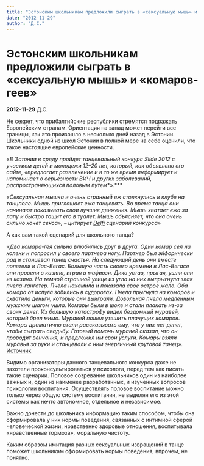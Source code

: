 ```yaml
---
title: "Эстонским школьникам предложили сыграть в «сексуальную мышь» и «комаров-геев»"
date: "2012-11-29"
author: "Д.С."
---
```


# Эстонским школьникам предложили сыграть в «сексуальную мышь» и «комаров-геев»

**2012-11-29** Д.С.

Не секрет, что прибалтийские республики стремятся подражать Европейским странам. Ориентация на запад может перейти все границы, как это произошло в несколько дней назад в Эстонии. Школьники одной из школ Эстонии в полной мере на себе оценили, что такое настоящие европейские ценности.

«*В Эстонии в среду пройдет танцевальный конкурс Slide 2012 с участием детей и молодежи 12–20 лет, который, как объявлено его сайте, «предлагает развлечение и в то же время информирует и напоминает о серьезности ВИЧ и других заболеваний, распространяющихся половым путем**».***

*«Сексуальная мышка и очень странный еж столкнулись в клубе на танцполе. Мышь приглашает ежа танцевать. Во время танца они начинают показывать свои лучшие движения. Мышь хватает ежа за лапу и быстро тащит его в туалет. Мышь объясняет, что она очень сильно хочет секса», – цитирует [Delfi](http://rus.delfi.ee/) сценарий конкурса»*

А как вам такой сценарий для школьного танца?

«*Два комара-гея сильно влюбились друг в друга. Один комар сел на колени и попросил у своего партнера ногу. Партнер был эйфорически рад и станцевал танец счастья. На следующий день они вместе полетели в Лас-Вегас. Большую часть своего времени в Лас-Вегасе они провели в казино, играя в мафиози. Дико устав, прыгая, ушли они из казино. На темной страшной улице из угла на них выпрыгнула злая пчела-гангстер. Пчела нахамила и показала свое острое жало. Оба комара от испуга забились в судорогах. Пчела прыгнула на комаров и схватила деньги, которые они выиграли. Довольная пчела медленным мужским шагом ушла. Комары были в шоке и стали плакать из-за своих денег. Их большую катастрофу видел бездомный муравей, который брел мимо. Муравей пошел утешить плачущих комаров. Комары драматично стали рассказывать ему, что у них нет денег, чтобы сыграть свадьбу. Готовый помочь муравей сказал, что он проводит венчания, и предложил им свои услуги. Комары взяли муравья за руки и станцевали с ним энергичный круговой танец».* [Источник](http://vz.ru/news/2012/11/27/609033.html)

Видимо организаторы данного танцевального конкурса даже не захотели проконсультироваться у психолога, перед тем как писать такие сценарии. Половое созревание школьников один из наиболее важных и, один из наименее разработанных, и изученных вопросов психологии воспитания. Осуществлять половое воспитание можно только через общую систему воспитания, не выделяя его из этой системы как нечто автономное, отдельное и независимое.

Важно донести до школьника информацию таким способом, чтобы она сформировала у них нормы поведения, связанных с интимной сферой человеческой жизни, нравственно здоровые отношения, воспитывала «нравственные тормоза», моральную чистоту.

Каким образом имитация разных сексуальных извращений в танце поможет школьникам сформировать нормы поведения, впрочем, не понятно.
